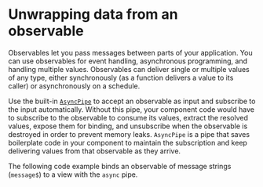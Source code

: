 # Unwrapping data from an observable

Observables let you pass messages between parts of your application.
You can use observables for event handling, asynchronous programming, and handling multiple values.
Observables can deliver single or multiple values of any type, either synchronously (as a function delivers a value to its caller) or asynchronously on a schedule.

Use the built-in [`AsyncPipe`](api/common/AsyncPipe "API description of AsyncPipe") to accept an observable as input and subscribe to the input automatically.
Without this pipe, your component code would have to subscribe to the observable to consume its values, extract the resolved values, expose them for binding, and unsubscribe when the observable is destroyed in order to prevent memory leaks.
`AsyncPipe` is a pipe that saves boilerplate code in your component to maintain the subscription and keep delivering values from that observable as they arrive.

The following code example binds an observable of message strings (`message$`) to a view with the `async` pipe.

<!-- TODO: Enable preview if this example does not depend on Zone/ or if we run the example with Zone. -->
<docs-code header="src/app/hero-async-message.component.ts"
           path="src/content/examples/pipes/src/app/hero-async-message.component.ts" />
